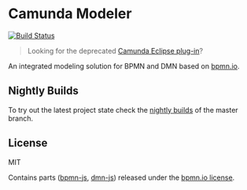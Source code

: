 # Camunda Modeler

[![Build Status](https://travis-ci.org/camunda/bpmn-io-modeler.svg?branch=master)](https://travis-ci.org/camunda/bpmn-io-modeler)

> Looking for the deprecated [Camunda Eclipse plug-in](https://github.com/camunda/camunda-eclipse-plugin)?

An integrated modeling solution for BPMN and DMN based on [bpmn.io](http://bpmn.io).


## Nightly Builds

To try out the latest project state check the [nightly builds](https://camunda.org/release/camunda-modeler-desktop/nightly/) of the master branch.


## License

MIT

Contains parts ([bpmn-js](https://github.com/bpmn-io/bpmn-js), [dmn-js](https://github.com/bpmn-io/dmn-js)) released under the [bpmn.io license](http://bpmn.io/license).
